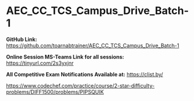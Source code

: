 # AEC_CC_TCS_Campus_Drive_Batch-1

**GitHub Link:** https://github.com/toarnabtrainer/AEC_CC_TCS_Campus_Drive_Batch-1

**Online Session MS-Teams Link for all sessions:** https://tinyurl.com/2s3yxjnr

**All Competitive Exam Notifications Available at:** https://clist.by/

https://www.codechef.com/practice/course/2-star-difficulty-problems/DIFF1500/problems/PIPSQUIK


